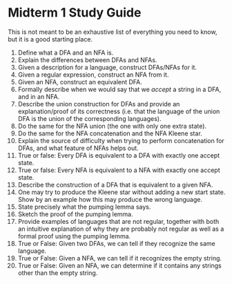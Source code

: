 # Midterm 1 Study Guide

This is not meant to be an exhaustive list of everything you need to know, but it is a good starting place.

1. Define what a DFA and an NFA is.
2. Explain the differences between DFAs and NFAs.
3. Given a description for a language, construct DFAs/NFAs for it.
4. Given a regular expression, construct an NFA from it.
5. Given an NFA, construct an equivalent DFA.
6. Formally describe when we would say that we *accept* a string in a DFA, and in an NFA.
7. Describe the union construction for DFAs and provide an explanation/proof of its correctness (i.e. that the language of the union DFA is the union of the corresponding languages).
8. Do the same for the NFA union (the one with only one extra state).
9. Do the same for the NFA concatenation and the NFA Kleene star.
10. Explain the source of difficulty when trying to perform concatenation for DFAs, and what feature of NFAs helps out.
11. True or false: Every DFA is equivalent to a DFA with exactly one accept state.
12. True or false: Every NFA is equivalent to a NFA with exactly one accept state.
13. Describe the construction of a DFA that is equivalent to a given NFA.
14. One may try to produce the Kleene star without adding a new start state. Show by an example how this may produce the wrong language.
15. State precisely what the pumping lemma says.
16. Sketch the proof of the pumping lemma.
17. Provide examples of languages that are not regular, together with both an intuitive explanation of why they are probably not regular as well as a formal proof using the pumping lemma.
18. True or False: Given two DFAs, we can tell if they recognize the same language.
19. True or False: Given a NFA, we can tell if it recognizes the empty string.
20. True or False: Given an NFA, we can determine if it contains any strings other than the empty string.
